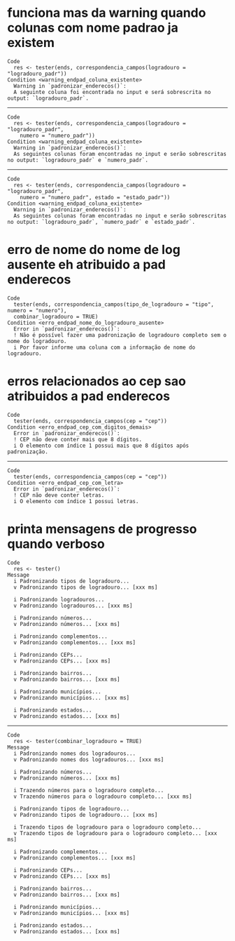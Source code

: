 # funciona mas da warning quando colunas com nome padrao ja existem

    Code
      res <- tester(ends, correspondencia_campos(logradouro = "logradouro_padr"))
    Condition <warning_endpad_coluna_existente>
      Warning in `padronizar_enderecos()`:
      A seguinte coluna foi encontrada no input e será sobrescrita no output: `logradouro_padr`.

---

    Code
      res <- tester(ends, correspondencia_campos(logradouro = "logradouro_padr",
        numero = "numero_padr"))
    Condition <warning_endpad_coluna_existente>
      Warning in `padronizar_enderecos()`:
      As seguintes colunas foram encontradas no input e serão sobrescritas no output: `logradouro_padr` e `numero_padr`.

---

    Code
      res <- tester(ends, correspondencia_campos(logradouro = "logradouro_padr",
        numero = "numero_padr", estado = "estado_padr"))
    Condition <warning_endpad_coluna_existente>
      Warning in `padronizar_enderecos()`:
      As seguintes colunas foram encontradas no input e serão sobrescritas no output: `logradouro_padr`, `numero_padr` e `estado_padr`.

# erro de nome do nome de log ausente eh atribuido a pad enderecos

    Code
      tester(ends, correspondencia_campos(tipo_de_logradouro = "tipo", numero = "numero"),
      combinar_logradouro = TRUE)
    Condition <erro_endpad_nome_do_logradouro_ausente>
      Error in `padronizar_enderecos()`:
      ! Não é possível fazer uma padronização de logradouro completo sem o nome do logradouro.
      i Por favor informe uma coluna com a informação de nome do logradouro.

# erros relacionados ao cep sao atribuidos a pad enderecos

    Code
      tester(ends, correspondencia_campos(cep = "cep"))
    Condition <erro_endpad_cep_com_digitos_demais>
      Error in `padronizar_enderecos()`:
      ! CEP não deve conter mais que 8 dígitos.
      i O elemento com índice 1 possui mais que 8 dígitos após padronização.

---

    Code
      tester(ends, correspondencia_campos(cep = "cep"))
    Condition <erro_endpad_cep_com_letra>
      Error in `padronizar_enderecos()`:
      ! CEP não deve conter letras.
      i O elemento com índice 1 possui letras.

# printa mensagens de progresso quando verboso

    Code
      res <- tester()
    Message
      i Padronizando tipos de logradouro...
      v Padronizando tipos de logradouro... [xxx ms]
      
      i Padronizando logradouros...
      v Padronizando logradouros... [xxx ms]
      
      i Padronizando números...
      v Padronizando números... [xxx ms]
      
      i Padronizando complementos...
      v Padronizando complementos... [xxx ms]
      
      i Padronizando CEPs...
      v Padronizando CEPs... [xxx ms]
      
      i Padronizando bairros...
      v Padronizando bairros... [xxx ms]
      
      i Padronizando municípios...
      v Padronizando municípios... [xxx ms]
      
      i Padronizando estados...
      v Padronizando estados... [xxx ms]
      

---

    Code
      res <- tester(combinar_logradouro = TRUE)
    Message
      i Padronizando nomes dos logradouros...
      v Padronizando nomes dos logradouros... [xxx ms]
      
      i Padronizando números...
      v Padronizando números... [xxx ms]
      
      i Trazendo números para o logradouro completo...
      v Trazendo números para o logradouro completo... [xxx ms]
      
      i Padronizando tipos de logradouro...
      v Padronizando tipos de logradouro... [xxx ms]
      
      i Trazendo tipos de logradouro para o logradouro completo...
      v Trazendo tipos de logradouro para o logradouro completo... [xxx ms]
      
      i Padronizando complementos...
      v Padronizando complementos... [xxx ms]
      
      i Padronizando CEPs...
      v Padronizando CEPs... [xxx ms]
      
      i Padronizando bairros...
      v Padronizando bairros... [xxx ms]
      
      i Padronizando municípios...
      v Padronizando municípios... [xxx ms]
      
      i Padronizando estados...
      v Padronizando estados... [xxx ms]
      

